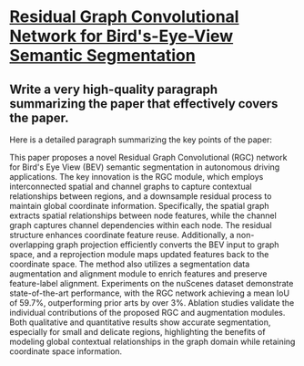 # [Residual Graph Convolutional Network for Bird's-Eye-View Semantic   Segmentation](https://arxiv.org/abs/2312.04044)

## Write a very high-quality paragraph summarizing the paper that effectively covers the paper.

 Here is a detailed paragraph summarizing the key points of the paper:

This paper proposes a novel Residual Graph Convolutional (RGC) network for Bird's Eye View (BEV) semantic segmentation in autonomous driving applications. The key innovation is the RGC module, which employs interconnected spatial and channel graphs to capture contextual relationships between regions, and a downsample residual process to maintain global coordinate information. Specifically, the spatial graph extracts spatial relationships between node features, while the channel graph captures channel dependencies within each node. The residual structure enhances coordinate feature reuse. Additionally, a non-overlapping graph projection efficiently converts the BEV input to graph space, and a reprojection module maps updated features back to the coordinate space. The method also utilizes a segmentation data augmentation and alignment module to enrich features and preserve feature-label alignment. Experiments on the nuScenes dataset demonstrate state-of-the-art performance, with the RGC network achieving a mean IoU of 59.7%, outperforming prior arts by over 3%. Ablation studies validate the individual contributions of the proposed RGC and augmentation modules. Both qualitative and quantitative results show accurate segmentation, especially for small and delicate regions, highlighting the benefits of modeling global contextual relationships in the graph domain while retaining coordinate space information.
